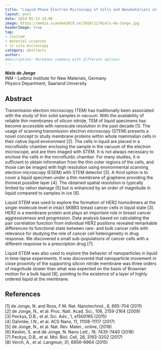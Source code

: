 ```yaml
---
title: "Liquid-Phase Electron Microscopy of Cells and Nanomaterials in Liquid"
layout: post
date: 2019-05-23 14:00
image: https://media.scandem2019.se/2018/12/Niels-de-Jonge.jpg
headerImage: true
tag:
- invited
- material sciences
- in situ microscopy
category: abstracts
author:
#description: Markdown summary with different options
---
```


_**Niels de Jonge**_<br/>
INM – Leibniz Institute for New Materials, Germany<br/>
Physics Department, Saarland University<br/>

## Abstract

Transmission electron microscopy (TEM) has traditionally been associated with the study of thin solid samples in vacuum. With the availability of reliable thin membranes of silicon nitride, TEM of liquid specimens has become accessible with nanoscale resolution in the past decade [1]. The usage of scanning transmission electron microscopy (STEM) presents a novel concept to study membrane proteins within whole mammalian cells in their native liquid environment [2]. The cells in liquid are placed in a microfluidic chamber enclosing the sample in the vacuum of the electron microscope, and are then imaged with STEM. It is not always necessary to enclose the cells in the microfluidic chamber. For many studies, it is sufficient to obtain information from the thin outer regions of the cells, and those can be imaged with high resolution using environmental scanning electron microscopy (ESEM) with STEM detector [3]. A third option is to cover a liquid specimen under a thin membrane of graphene providing the thinnest possible layer [4]. The obtained spatial resolution is typically limited by ration damage [5] but is enhanced by an order of magnitude in liquid compared to samples in ice [6].<br/>

Liquid STEM was used to explore the formation of HER2 homodimers at the single-molecule level in intact SKBR3 breast cancer cells in liquid state [3]. HER2 is a membrane protein and plays an important role in breast cancer aggressiveness and progression. Data analysis based on calculating the pair correlation function from individual HER2 positions revealed remarkable differences its functional state between rare- and bulk cancer cells with relevance for studying the role of cancer cell heterogeneity in drug response. We discovered a small sub-populations of cancer cells with a different response to a prescription drug [7].<br/>

Liquid STEM was also used to explore the behavior of nanoparticles in liquid in time-lapse experiments. It was discovered that nanoparticle movement in close proximity of the supporting silicon nitride membrane was three orders of magnitude slower than what was expected on the basis of Brownian motion for a bulk liquid [8], pointing to the existence of a layer of highly ordered liquid at the membrane.<br/>

## References
[1]	de Jonge, N. and Ross, F.M. Nat. Nanotechnol., 6, 695-704 (2011)<br/>
[2]	de Jonge, N., et al. Proc. Natl. Acad. Sci., 106, 2159-2164 (2009)<br/>
[3]	Peckys, D.B., et al. Sci. Adv., 1, e1500165 (2015)<br/>
[4]	Dahmke, I.N., et al. ACS Nano, 11, 11108-11117 (2017)<br/>
[5]	de Jonge, N., et al. Nat. Rev. Mater., online, (2018)<br/>
[6]	Keskin, S. and de Jonge, N. Nano Lett., 18, 7435-7440 (2018)<br/>
[7]	Peckys, D.B., et al. Mol. Biol. Cell, 28, 3193-3202 (2017)<br/>
[8]	Verch, A., et al. Langmuir, 31, 6956–6964 (2015)<br/>
